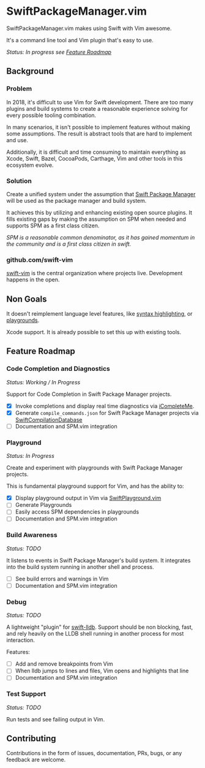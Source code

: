 # SwiftPackageManager.vim

SwiftPackageManager.vim makes using Swift with Vim awesome.

It's a command line tool and Vim plugin that's easy to use.

*Status: In progress see [Feature Roadmap](#feature-roadmap)*

## Background

### Problem

In 2018, it's difficult to use Vim for Swift development. There are too many
plugins and build systems to create a reasonable experience solving for every
possible tooling combination.

In many scenarios, it isn't possible to implement features without making some
assumptions. The result is abstract tools that are hard to implement and use.

Additionally, it is difficult and time consuming to maintain everything as
Xcode, Swift, Bazel, CocoaPods, Carthage, Vim and other tools in this ecosystem
evolve.

### Solution

Create a unified system under the assumption that [Swift Package
Manager](https://github.com/apple/swift-package-manager) will be used as the
package manager and build system. 

It achieves this by utilizing and enhancing existing open source plugins. It
fills existing gaps by making the assumption on SPM when needed and supports
SPM as a first class citizen.

*SPM is a reasonable common denominator, as it has gained momentum in the
community and is a first class citizen in swift.*

### github.com/swift-vim

[swift-vim](https://github.com/swift-vim/SwiftPackageManager.vim) is the central organization where projects live. Development happens in the open.

## Non Goals

It doesn't reimplement language level features, like [syntax highlighting](https://github.com/keith/swift.vim), or [playgrounds](https://github.com/jerrymarino/SwiftPlayground.vim).

Xcode support. It is already possible to set this up with existing tools.

## Feature Roadmap

### Code Completion and Diagnostics

*Status: Working / In Progress*

Support for Code Completion in Swift Package Manager projects.

- [x] Invoke completions and display real time diagnostics via [iCompleteMe](https://github.com/jerrymarino/iCompleteMe).
- [x] Generate `compile_commands.json` for Swift Package Manager projects via [SwiftCompilationDatabase](https://github.com/jerrymarino/SwiftCompilationDatabase)
- [ ] Documentation and SPM.vim integration

### Playground

*Status: In Progress*

Create and experiment with playgrounds with Swift Package Manager projects.

This is fundamental playground support for Vim, and has the ability to:

- [x] Display playground output in Vim via [SwiftPlayground.vim](https://github.com/jerrymarino/SwiftPlayground.vim)
- [ ] Generate Playgrounds
- [ ] Easily access SPM dependencies in playgrounds
- [ ] Documentation and SPM.vim integration

### Build Awareness

*Status: TODO*

It listens to events in Swift Package Manager's build system. It integrates
into the build system running in another shell and process.

- [ ] See build errors and warnings in Vim
- [ ] Documentation and SPM.vim integration

### Debug

*Status: TODO*

A lightweight "plugin" for [swift-lldb](https://github.com/apple/swift-lldb).
Support should be non blocking, fast, and rely heavily on the LLDB shell
running in another process for most interaction.

Features:
- [ ] Add and remove breakpoints from Vim
- [ ] When lldb jumps to lines and files, Vim opens and highlights that line
- [ ] Documentation and SPM.vim integration

### Test Support

*Status: TODO*

Run tests and see failing output in Vim.

## Contributing

Contributions in the form of issues, documentation, PRs, bugs, or any feedback are welcome.

